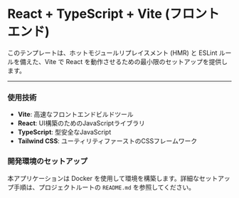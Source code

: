 # React + TypeScript + Vite (フロントエンド)

このテンプレートは、ホットモジュールリプレイスメント (HMR) と ESLint ルールを備えた、Vite で React を動作させるための最小限のセットアップを提供します。

---

### 使用技術

* **Vite**: 高速なフロントエンドビルドツール
* **React**: UI構築のためのJavaScriptライブラリ
* **TypeScript**: 型安全なJavaScript
* **Tailwind CSS**: ユーティリティファーストのCSSフレームワーク

### 開発環境のセットアップ

本アプリケーションは Docker を使用して環境を構築します。詳細なセットアップ手順は、プロジェクトルートの `README.md` を参照してください。

